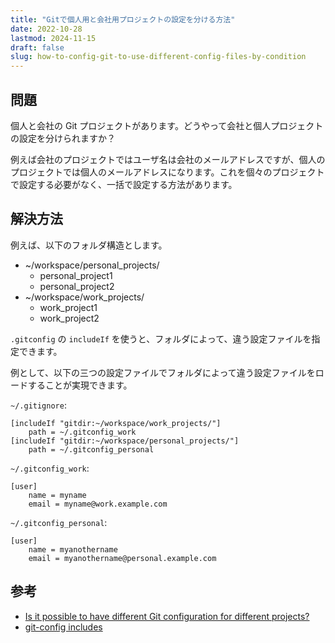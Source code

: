 ```yaml
---
title: "Gitで個人用と会社用プロジェクトの設定を分ける方法"
date: 2022-10-28
lastmod: 2024-11-15
draft: false
slug: how-to-config-git-to-use-different-config-files-by-condition
---
```


## 問題

個人と会社の Git プロジェクトがあります。どうやって会社と個人プロジェクトの設定を分けられますか？

例えば会社のプロジェクトではユーザ名は会社のメールアドレスですが、個人のプロジェクトでは個人のメールアドレスになります。これを個々のプロジェクトで設定する必要がなく、一括で設定する方法があります。

## 解決方法

例えば、以下のフォルダ構造とします。

- ~/workspace/personal_projects/
  - personal_project1
  - personal_project2
- ~/workspace/work_projects/
  - work_project1
  - work_project2

`.gitconfig` の `includeIf` を使うと、フォルダによって、違う設定ファイルを指定できます。

例として、以下の三つの設定ファイルでフォルダによって違う設定ファイルをロードすることが実現できます。

`~/.gitignore`:

```.gitignore
[includeIf "gitdir:~/workspace/work_projects/"]
    path = ~/.gitconfig_work
[includeIf "gitdir:~/workspace/personal_projects/"]
    path = ~/.gitconfig_personal
```

`~/.gitconfig_work`:

```.gitignore
[user]
    name = myname
    email = myname@work.example.com
```

`~/.gitconfig_personal`:

```.gitignore
[user]
    name = myanothername
    email = myanothername@personal.example.com
```

## 参考

- [Is it possible to have different Git configuration for different projects?](https://stackoverflow.com/a/43884702/4910876)
- [git-config includes](https://git-scm.com/docs/git-config#_includes)
